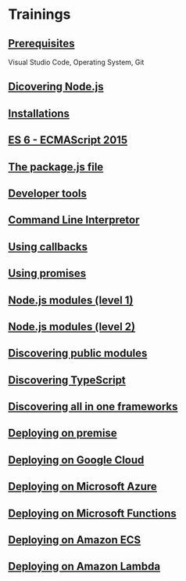 # Trainings

## [Prerequisites](./training-00-prerequisites)

Visual Studio Code, Operating System, Git

## [Dicovering Node.js](./training-01-discover)

## [Installations](./training-02-install)

## [ES 6 - ECMAScript 2015](./training-03-es6)

## [The package.js file](./training-04-package.json)

## [Developer tools](./training-05-build)

## [Command Line Interpretor](./training-06-cli)

## [Using callbacks](./training-07-fundation-callback)

## [Using promises](./training-08-fundation-promise)

## [Node.js modules (level 1)](./training-09-modules-natives-level1)

## [Node.js modules (level 2)](./training-10-modules-natives-level2)

## [Discovering public modules](./training-11-modules-publics)

## [Discovering TypeScript](./training-12-typescript)

## [Discovering all in one frameworks](./training-13-frameworks)

## [Deploying on premise](./training-14-deploy-on-premise)

## [Deploying on Google Cloud](./training-15-deploy-google-cloud)

## [Deploying on Microsoft Azure](./training-16-deploy-microsoft-azure)

## [Deploying on Microsoft Functions](./training-17-deploy-microsoft-functions)

## [Deploying on Amazon ECS](./training-18-deploy-amazon-ecs)

## [Deploying on Amazon Lambda](./training-19-deploy-amazon-lambda)
